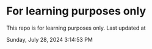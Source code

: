 # For learning purposes only
This repo is for learning purposes only.
Last updated at

Sunday, July 28, 2024 3:14:53 PM

